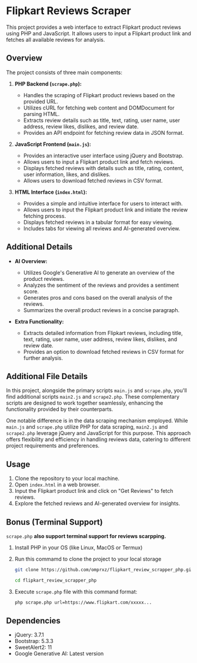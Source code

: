# Flipkart Reviews Scraper

This project provides a web interface to extract Flipkart product reviews using PHP and JavaScript. It allows users to input a Flipkart product link and fetches all available reviews for analysis.

## Overview

The project consists of three main components:

1. **PHP Backend (`scrape.php`):**
   - Handles the scraping of Flipkart product reviews based on the provided URL.
   - Utilizes cURL for fetching web content and DOMDocument for parsing HTML.
   - Extracts review details such as title, text, rating, user name, user address, review likes, dislikes, and review date.
   - Provides an API endpoint for fetching review data in JSON format.

2. **JavaScript Frontend (`main.js`):**
   - Provides an interactive user interface using jQuery and Bootstrap.
   - Allows users to input a Flipkart product link and fetch reviews.
   - Displays fetched reviews with details such as title, rating, content, user information, likes, and dislikes.
   - Allows users to download fetched reviews in CSV format.

3. **HTML Interface (`index.html`):**
   - Provides a simple and intuitive interface for users to interact with.
   - Allows users to input the Flipkart product link and initiate the review fetching process.
   - Displays fetched reviews in a tabular format for easy viewing.
   - Includes tabs for viewing all reviews and AI-generated overview.

## Additional Details

- **AI Overview:**
  - Utilizes Google's Generative AI to generate an overview of the product reviews.
  - Analyzes the sentiment of the reviews and provides a sentiment score.
  - Generates pros and cons based on the overall analysis of the reviews.
  - Summarizes the overall product reviews in a concise paragraph.

- **Extra Functionality:**
  - Extracts detailed information from Flipkart reviews, including title, text, rating, user name, user address, review likes, dislikes, and review date.
  - Provides an option to download fetched reviews in CSV format for further analysis.

## Additional File Details

In this project, alongside the primary scripts `main.js` and `scrape.php`, you'll find additional scripts `main2.js` and `scrape2.php`. These complementary scripts are designed to work together seamlessly, enhancing the functionality provided by their counterparts.

One notable difference is in the data scraping mechanism employed. While `main.js` and `scrape.php` utilize PHP for data scraping, `main2.js` and `scrape2.php` leverage jQuery and JavaScript for this purpose. This approach offers flexibility and efficiency in handling reviews data, catering to different project requirements and preferences.

## Usage

1. Clone the repository to your local machine.
2. Open `index.html` in a web browser.
3. Input the Flipkart product link and click on "Get Reviews" to fetch reviews.
4. Explore the fetched reviews and AI-generated overview for insights.

## Bonus (Terminal Support)
`scrape.php` **also support terminal support for reviews scarpping.**
1. Install PHP in your OS (like Linux, MacOS or Termux)
2. Run this commamd to clone the project to your local storage

   ```sh 
   git clone https://github.com/omprxz/flipkart_review_scrapper_php.git
   ```
   ```sh
   cd flipkart_review_scrapper_php
   ```
3. Execute `scrape.php` file with this command format:
   ```sh
   php scrape.php url=https://www.flipkart.com/xxxxx...
   ```

## Dependencies

- jQuery: 3.7.1
- Bootstrap: 5.3.3
- SweetAlert2: 11
- Google Generative AI: Latest version